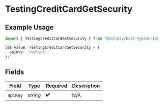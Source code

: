 # TestingCreditCardGetSecurity

## Example Usage

```typescript
import { TestingCreditCardGetSecurity } from "@boltpay/bolt-typescript-sdk/models/operations";

let value: TestingCreditCardGetSecurity = {
  apiKey: "<value>",
};
```

## Fields

| Field              | Type               | Required           | Description        |
| ------------------ | ------------------ | ------------------ | ------------------ |
| `apiKey`           | *string*           | :heavy_check_mark: | N/A                |